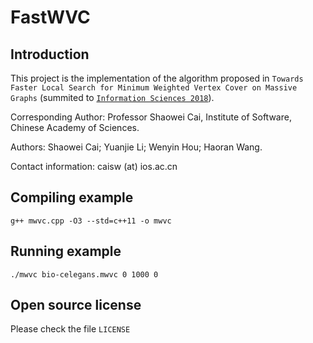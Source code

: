 # FastWVC

## Introduction

This project is the implementation of the algorithm proposed in `Towards Faster Local Search for Minimum Weighted Vertex Cover on Massive Graphs` (summited to [`Information Sciences 2018`]).

[`Information Sciences 2018`]:https://www.journals.elsevier.com/information-sciences

Corresponding Author: Professor Shaowei Cai, Institute of Software, Chinese Academy of Sciences.

Authors: Shaowei Cai; Yuanjie Li; Wenyin Hou; Haoran Wang.

Contact information: caisw (at) ios.ac.cn

## Compiling example

```
g++ mwvc.cpp -O3 --std=c++11 -o mwvc
```

## Running example

```
./mwvc bio-celegans.mwvc 0 1000 0
```

## Open source license

Please check the file `LICENSE`
